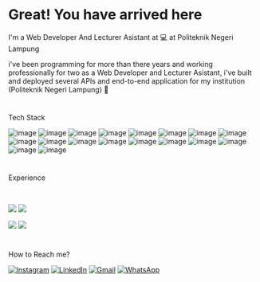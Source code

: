 # Great! You have arrived here

I'm a Web Developer And Lecturer Asistant at :computer: at Politeknik Negeri Lampung  <br />


i've been programming for more than there years and working professionally for two as a Web Developer and Lecturer Asistant, i've built and deployed several APIs and end-to-end application for my institution (Politeknik Negeri Lampung) :office:


# 
Tech Stack <br />

![image](https://img.shields.io/badge/PHP-777BB4?style=for-the-badge&logo=php&logoColor=white)
![image](https://img.shields.io/badge/Codeigniter-EF4223?style=for-the-badge&logo=codeigniter&logoColor=white)
![image](https://img.shields.io/badge/Laravel-FF2D20?style=for-the-badge&logo=laravel&logoColor=white)
![image](https://img.shields.io/badge/JavaScript-323330?style=for-the-badge&logo=javascript&logoColor=F7DF1E) 
![image](https://img.shields.io/badge/jQuery-0769AD?style=for-the-badge&logo=jquery&logoColor=white) 
![image](https://img.shields.io/badge/Node.js-339933?style=for-the-badge&logo=nodedotjs&logoColor=white) 
![image](https://img.shields.io/badge/Express.js-000000?style=for-the-badge&logo=express&logoColor=white) 
![image](https://img.shields.io/badge/java-323330?style=for-the-badge&logo=java&logoColor=F7DF1E) 
![image](https://img.shields.io/badge/HTML5-E34F26?style=for-the-badge&logo=html5&logoColor=white) 
![image](https://img.shields.io/badge/CSS3-1572B6?style=for-the-badge&logo=css3&logoColor=white) 
![image](https://img.shields.io/badge/json-5E5C5C?style=for-the-badge&logo=json&logoColor=white) 
![image](https://img.shields.io/badge/Android-3DDC84?style=for-the-badge&logo=android&logoColor=white) 
![image](https://img.shields.io/badge/MySQL-005C84?style=for-the-badge&logo=mysql&logoColor=white) 
![image](https://img.shields.io/badge/PostgreSQL-316192?style=for-the-badge&logo=postgresql&logoColor=white) 
![image](https://img.shields.io/badge/firebase-ffca28?style=for-the-badge&logo=firebase&logoColor=black) 
![image](https://img.shields.io/badge/Adobe%20Photoshop-31A8FF?style=for-the-badge&logo=Adobe%20Photoshop&logoColor=black) 
![image](https://img.shields.io/badge/Adobe%20Illustrator-FF9A00?style=for-the-badge&logo=adobe%20illustrator&logoColor=white) 
![image](https://img.shields.io/badge/Adobe%20Premiere%20Pro-9999FF?style=for-the-badge&logo=Adobe%20Premiere%20Pro&logoColor=white) 


#
Experience

<br />

![](https://img.shields.io/badge/November%2020%20until%20current-00A98F?style=for-the-badge&logo=November%2020%20until%20current&logoColor=white)
![](https://img.shields.io/badge/As%20Web%20Developer%20(Professional)%20At%20POLITEKNIK%20NEGERI%20LAMPUNG,%20LAMPUNG-FF8C00?style=for-the-badge&logo=As%20Web%20Developer%20(Professional)%20At&logoColor=white)


![](https://img.shields.io/badge/March%2020%20until%20May%202020-00A98F?style=for-the-badge&logo=March%2020%20until%20May%202020&logoColor=white)
![](https://img.shields.io/badge/As%20Web%20Developer%20(Internship)%20At%20CMLABS%20KOTA%20MALANG,%20EAST%20JAVA-696969?style=for-the-badge&logo=As%20Web%20Developer%20(Internship)%20At&logoColor=white)



#
How to Reach me?

[![Instagram](https://img.shields.io/badge/Instagram-%23E4405F.svg?style=for-the-badge&logo=Instagram&logoColor=white)](https://www.instagram.com/mirfan1999/)
[![LinkedIn](https://img.shields.io/badge/linkedin-%230077B5.svg?style=for-the-badge&logo=linkedin&logoColor=white)](https://www.linkedin.com/in/muhammad-irfan-lutfi-5583851b5/)
[![Gmail](https://img.shields.io/badge/Gmail-D14836?style=for-the-badge&logo=gmail&logoColor=white)](mailto:iluthfi469@gmail.com)
[![WhatsApp](https://img.shields.io/badge/WhatsApp-25D366?style=for-the-badge&logo=whatsapp&logoColor=white)](https://wa.me/6285273434645)





